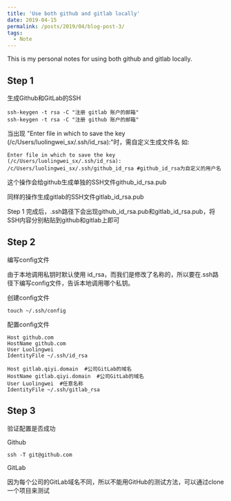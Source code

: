 ```yaml
---
title: 'Use both github and gitlab locally'
date: 2019-04-15
permalink: /posts/2019/04/blog-post-3/
tags:
  - Note
---
```


This is my personal notes for using both github and gitlab locally.


Step 1
------
生成Github和GitLab的SSH

```shell
ssh-keygen -t rsa -C "注册 gitlab 账户的邮箱"
ssh-keygen -t rsa -C "注册 github 账户的邮箱"
```
当出现 "Enter file in which to save the key (/c/Users/luolingwei_sx/.ssh/id_rsa):"时，需自定义生成文件名
如: 
```shell
Enter file in which to save the key (/c/Users/luolingwei_sx/.ssh/id_rsa): /c/Users/luolingwei_sx/.ssh/github_id_rsa #github_id_rsa为自定义的用户名
```
这个操作会给github生成单独的SSH文件github_id_rsa.pub  

同样的操作生成gitlab的SSH文件gitlab_id_rsa.pub  

Step 1 完成后，.ssh路径下会出现github_id_rsa.pub和gitlab_id_rsa.pub，将SSH内容分别粘贴到github和gitlab上即可


Step 2
------
编写config文件

由于本地调用私钥时默认使用 id_rsa，而我们是修改了名称的，所以要在.ssh路径下编写config文件，告诉本地调用哪个私钥。

创建config文件
```shell
touch ~/.ssh/config
```

配置config文件
```shell
Host github.com
HostName github.com
User Luolingwei
IdentityFile ~/.ssh/id_rsa

Host gitlab.qiyi.domain  #公司GitLab的域名
HostName gitlab.qiyi.domain  #公司GitLab的域名
User Luolingwei  #任意名称
IdentityFile ~/.ssh/gitlab_rsa
```


Step 3
------
验证配置是否成功

Github

```shell
ssh -T git@github.com
```

GitLab

因为每个公司的GitLab域名不同，所以不能用GitHub的测试方法，可以通过clone一个项目来测试
